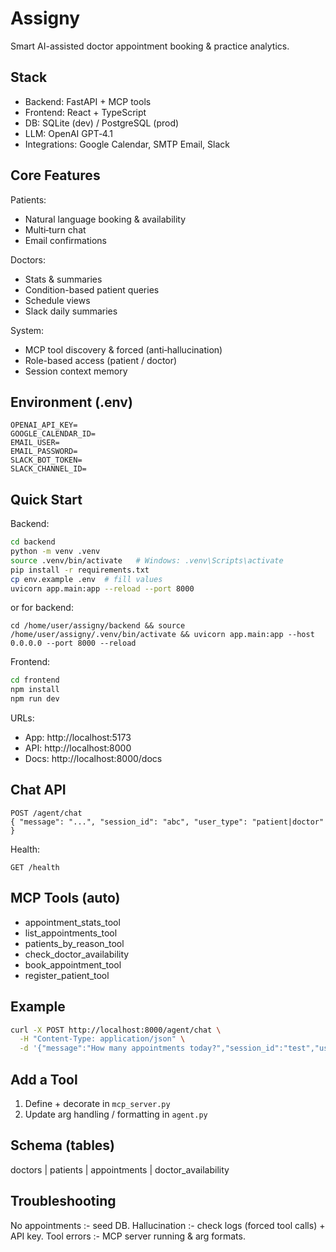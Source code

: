 # Assigny

Smart AI-assisted doctor appointment booking & practice analytics.

## Stack
- Backend: FastAPI + MCP tools
- Frontend: React + TypeScript
- DB: SQLite (dev) / PostgreSQL (prod)
- LLM: OpenAI GPT‑4.1
- Integrations: Google Calendar, SMTP Email, Slack

## Core Features
Patients:
- Natural language booking & availability
- Multi‑turn chat
- Email confirmations

Doctors:
- Stats & summaries
- Condition-based patient queries
- Schedule views
- Slack daily summaries

System:
- MCP tool discovery & forced (anti‑hallucination)
- Role-based access (patient / doctor)
- Session context memory

## Environment (.env)
```
OPENAI_API_KEY=
GOOGLE_CALENDAR_ID=
EMAIL_USER=
EMAIL_PASSWORD=
SLACK_BOT_TOKEN=
SLACK_CHANNEL_ID=
```

## Quick Start
Backend:
```bash
cd backend
python -m venv .venv
source .venv/bin/activate   # Windows: .venv\Scripts\activate
pip install -r requirements.txt
cp env.example .env  # fill values
uvicorn app.main:app --reload --port 8000
```
or for backend:
```
cd /home/user/assigny/backend && source /home/user/assigny/.venv/bin/activate && uvicorn app.main:app --host 0.0.0.0 --port 8000 --reload
```
Frontend:
```bash
cd frontend
npm install
npm run dev
```

URLs:
- App: http://localhost:5173
- API: http://localhost:8000
- Docs: http://localhost:8000/docs

## Chat API
```
POST /agent/chat
{ "message": "...", "session_id": "abc", "user_type": "patient|doctor" }
```

Health:
```
GET /health
```

## MCP Tools (auto)
- appointment_stats_tool
- list_appointments_tool
- patients_by_reason_tool
- check_doctor_availability
- book_appointment_tool
- register_patient_tool

## Example
```bash
curl -X POST http://localhost:8000/agent/chat \
  -H "Content-Type: application/json" \
  -d '{"message":"How many appointments today?","session_id":"test","user_type":"doctor"}'
```

## Add a Tool
1. Define + decorate in `mcp_server.py`
2. Update arg handling / formatting in `agent.py`

## Schema (tables)
doctors | patients | appointments | doctor_availability



## Troubleshooting
No appointments :- seed DB.
Hallucination :- check logs (forced tool calls) + API key.
Tool errors :- MCP server running & arg formats.


